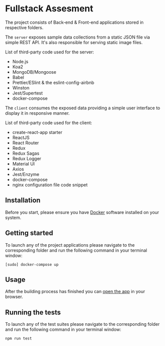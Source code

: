 # Fullstack Assesment

The project consists of Back-end & Front-end applications stored in respective folders.

The `server` exposes sample data collections from a static JSON file via simple REST API. It's also responsible for serving static image files. 

List of third-party code used for the server:
- Node.js
- Koa2
- MongoDB/Mongoose
- Babel
- Prettier/ESlint & the eslint-config-airbnb
- Winston
- Jest/Supertest
- docker-compose

The `client` consumes the exposed data providing a simple user interface to display it in responsive manner. 

List of third-party code used for the client:
- create-react-app starter
- ReactJS
- React Router
- Redux
- Redux Sagas
- Redux Logger
- Material UI
- Axios
- Jest/Enzyme
- docker-compose
- nginx configuration file code snippet

## Installation

Before you start, please ensure you have [Docker](https://www.docker.com/) software installed on your system.

## Getting started

To launch any of the project applications please navigate to the corresponding folder and run the following command in your terminal window:

```
[sudo] docker-compose up
```

## Usage

After the building process has finished you can [open the app](http://localhost:8080/) in your browser.


## Running the tests

To launch any of the test suites please navigate to the corresponding folder and run the following command in your terminal window:

```
npm run test
```